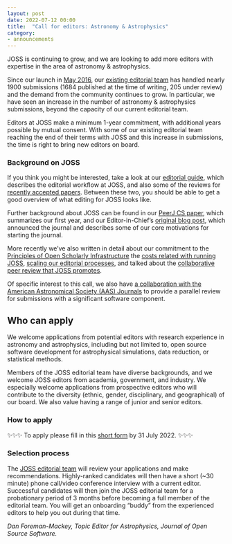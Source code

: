 ```yaml
---
layout: post
date: 2022-07-12 00:00
title:  "Call for editors: Astronomy & Astrophysics"
category:
- announcements
---
```


JOSS is continuing to grow, and we are looking to add more editors with expertise in the area of astronomy & astrophysics.

Since our launch in [May 2016](https://www.arfon.org/announcing-the-journal-of-open-source-software), our [existing editorial team](http://joss.theoj.org/about#editorial_board) has handled nearly 1900 submissions (1684 published at the time of writing, 205 under review) and the demand from the community continues to grow. In particular, we have seen an increase in the number of astronomy & astrophysics submissions, beyond the capacity of our current editorial team.

Editors at JOSS make a minimum 1-year commitment, with additional years possible by mutual consent. With some of our existing editorial team reaching the end of their terms with JOSS and this increase in submissions, the time is right to bring new editors on board.

### Background on JOSS

If you think you might be interested, take a look at our [editorial guide](https://joss.readthedocs.io/en/latest/editing.html), which describes the editorial workflow at JOSS, and also some of the reviews for [recently accepted papers](https://github.com/openjournals/joss-reviews/issues?utf8=✓&q=is%3Aclosed+label%3Aaccepted+). Between these two, you should be able to get a good overview of what editing for JOSS looks like.

Further background about JOSS can be found in our [PeerJ CS paper](https://peerj.com/articles/cs-147/), which summarizes our first year, and our Editor-in-Chief’s [original blog post](https://www.arfon.org/announcing-the-journal-of-open-source-software), which announced the journal and describes some of our core motivations for starting the journal.

More recently we’ve also written in detail about our commitment to the [Principles of Open Scholarly Infrastructure](https://blog.joss.theoj.org/2021/02/JOSS-POSI) the [costs related with running JOSS](https://blog.joss.theoj.org/2019/06/cost-models-for-running-an-online-open-journal), [scaling our editorial processes](https://blog.joss.theoj.org/2019/07/scaling), and talked about the [collaborative peer review that JOSS promotes](https://www.youtube.com/watch?v=niRiyaErqwQ).

Of specific interest to this call, we also have [a collaboration with the American Astronomical Society (AAS) Journals](https://blog.joss.theoj.org/2018/12/a-new-collaboration-with-aas-publishing) to provide a parallel review for submissions with a significant software component.

## Who can apply

We welcome applications from potential editors with research experience in astronomy and astrophysics, including but not limited to, open source software development for astrophysical simulations, data reduction, or statistical methods.

Members of the JOSS editorial team have diverse backgrounds, and we welcome JOSS editors from academia, government, and industry. We especially welcome applications from prospective editors who will contribute to the diversity (ethnic, gender, disciplinary, and geographical) of our board. We also value having a range of junior and senior editors.

### How to apply

✨✨✨ To apply please fill in this [short form](https://forms.gle/Zjz8HuPJRGQFVurW9) by 31 July 2022. ✨✨✨

### Selection process

The [JOSS editorial team](http://joss.theoj.org/about#editorial_board) will review your applications and make recommendations. Highly-ranked candidates will then have a short (~30 minute) phone call/video conference interview with a current editor. Successful candidates will then join the JOSS editorial team for a probationary period of 3 months before becoming a full member of the editorial team. You will get an onboarding “buddy” from the experienced editors to help you out during that time.

_Dan Foreman-Mackey, Topic Editor for Astrophysics, Journal of Open Source Software._
